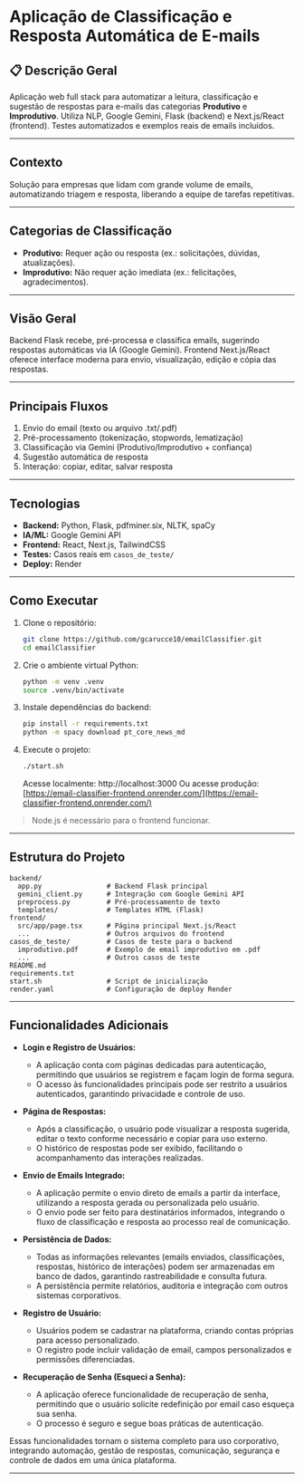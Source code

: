 # Aplicação de Classificação e Resposta Automática de E-mails

## 📋 Descrição Geral
Aplicação web full stack para automatizar a leitura, classificação e sugestão de respostas para e-mails das categorias **Produtivo** e **Improdutivo**. Utiliza NLP, Google Gemini, Flask (backend) e Next.js/React (frontend). Testes automatizados e exemplos reais de emails incluídos.

---

## Contexto
Solução para empresas que lidam com grande volume de emails, automatizando triagem e resposta, liberando a equipe de tarefas repetitivas.

---

## Categorias de Classificação
- **Produtivo:** Requer ação ou resposta (ex.: solicitações, dúvidas, atualizações).
- **Improdutivo:** Não requer ação imediata (ex.: felicitações, agradecimentos).

---

## Visão Geral
Backend Flask recebe, pré-processa e classifica emails, sugerindo respostas automáticas via IA (Google Gemini). Frontend Next.js/React oferece interface moderna para envio, visualização, edição e cópia das respostas.

---

## Principais Fluxos
1. Envio do email (texto ou arquivo .txt/.pdf)
2. Pré-processamento (tokenização, stopwords, lematização)
3. Classificação via Gemini (Produtivo/Improdutivo + confiança)
4. Sugestão automática de resposta
5. Interação: copiar, editar, salvar resposta

---

## Tecnologias
- **Backend:** Python, Flask, pdfminer.six, NLTK, spaCy
- **IA/ML:** Google Gemini API
- **Frontend:** React, Next.js, TailwindCSS
- **Testes:** Casos reais em `casos_de_teste/`
- **Deploy:** Render

---

## Como Executar
1. Clone o repositório:
   ```bash
   git clone https://github.com/gcarucce10/emailClassifier.git
   cd emailClassifier
   ```
2. Crie o ambiente virtual Python:
   ```bash
   python -m venv .venv
   source .venv/bin/activate
   ```
3. Instale dependências do backend:
   ```bash
   pip install -r requirements.txt
   python -m spacy download pt_core_news_md
   ```
4. Execute o projeto:
   ```bash
   ./start.sh
   ```
   Acesse localmente: http://localhost:3000
   Ou acesse produção: [https://email-classifier-frontend.onrender.com/](https://email-classifier-frontend.onrender.com/)

> Node.js é necessário para o frontend funcionar.

---

## Estrutura do Projeto
```
backend/
  app.py                # Backend Flask principal
  gemini_client.py      # Integração com Google Gemini API
  preprocess.py         # Pré-processamento de texto
  templates/            # Templates HTML (Flask)
frontend/
  src/app/page.tsx      # Página principal Next.js/React
  ...                   # Outros arquivos do frontend
casos_de_teste/         # Casos de teste para o backend
  improdutivo.pdf       # Exemplo de email improdutivo em .pdf
  ...                   # Outros casos de teste
README.md
requirements.txt
start.sh                # Script de inicialização
render.yaml             # Configuração de deploy Render
```

---

## Funcionalidades Adicionais

- **Login e Registro de Usuários:**
  - A aplicação conta com páginas dedicadas para autenticação, permitindo que usuários se registrem e façam login de forma segura.
  - O acesso às funcionalidades principais pode ser restrito a usuários autenticados, garantindo privacidade e controle de uso.

- **Página de Respostas:**
  - Após a classificação, o usuário pode visualizar a resposta sugerida, editar o texto conforme necessário e copiar para uso externo.
  - O histórico de respostas pode ser exibido, facilitando o acompanhamento das interações realizadas.

- **Envio de Emails Integrado:**
  - A aplicação permite o envio direto de emails a partir da interface, utilizando a resposta gerada ou personalizada pelo usuário.
  - O envio pode ser feito para destinatários informados, integrando o fluxo de classificação e resposta ao processo real de comunicação.


- **Persistência de Dados:**
  - Todas as informações relevantes (emails enviados, classificações, respostas, histórico de interações) podem ser armazenadas em banco de dados, garantindo rastreabilidade e consulta futura.
  - A persistência permite relatórios, auditoria e integração com outros sistemas corporativos.

- **Registro de Usuário:**
  - Usuários podem se cadastrar na plataforma, criando contas próprias para acesso personalizado.
  - O registro pode incluir validação de email, campos personalizados e permissões diferenciadas.

- **Recuperação de Senha (Esqueci a Senha):**
  - A aplicação oferece funcionalidade de recuperação de senha, permitindo que o usuário solicite redefinição por email caso esqueça sua senha.
  - O processo é seguro e segue boas práticas de autenticação.

Essas funcionalidades tornam o sistema completo para uso corporativo, integrando automação, gestão de respostas, comunicação, segurança e controle de dados em uma única plataforma.

---



